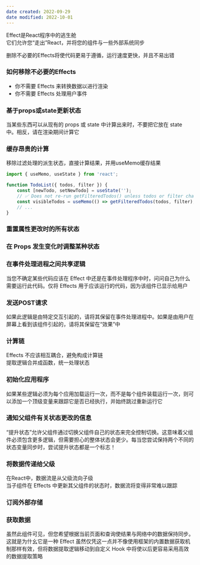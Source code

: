 ```yaml
---
date created: 2022-09-29
date modified: 2022-10-01
---
```


Effect是React程序中的逃生舱  
它们允许您“走出”React，并将您的组件与一些外部系统同步

删除不必要的Effects将使代码更易于遵循，运行速度更快，并且不易出错

### 如何移除不必要的Effects

- 你不需要 Effects 来转换数据以进行渲染
- 你不需要 Effects 处理用户事件

### 基于props或state更新状态

当某些东西可以从现有的 props 或 state 中计算出来时，不要把它放在 state 中。相反，请在渲染期间计算它

### 缓存昂贵的计算

移除过滤处理的派生状态，直接计算结果，并用useMemo缓存结果

```js
import { useMemo, useState } from 'react';  

function TodoList({ todos, filter }) {  
	const [newTodo, setNewTodo] = useState('');  
	// ✅ Does not re-run getFilteredTodos() unless todos or filter change  
	const visibleTodos = useMemo(() => getFilteredTodos(todos, filter), [todos, filter]);  
	// ...  
}
```

### 重置属性更改时的所有状态

### 在 Props 发生变化时调整某种状态

### 在事件处理进程之间共享逻辑

当您不确定某些代码应该在 Effect 中还是在事件处理程序中时，问问自己为什么需要运行此代码。仅将 Effects 用于应该运行的代码，因为该组件已显示给用户

### 发送POST请求

如果此逻辑是由特定交互引起的，请将其保留在事件处理进程中。如果是由用户在屏幕上看到该组件引起的，请将其保留在“效果”中

### 计算链

Effects 不应该相互耦合，避免构成计算链  
提取逻辑合并成函数，统一处理状态

### 初始化应用程序

如果某些逻辑必须为每个应用加载运行一次，而不是每个组件装载运行一次，则可以添加一个顶级变量来跟踪它是否已经执行，并始终跳过重新运行它

### 通知父组件有关状态更改的信息

“提升状态”允许父组件通过切换父组件自己的状态来完全控制切换。这意味着父组件必须包含更多逻辑，但需要担心的整体状态会更少。每当您尝试保持两个不同的状态变量同步时，尝试提升状态都是一个标志！

### 将数据传递给父级

在React中，数据流是从父级流向子级  
当子组件在 Effects 中更新其父组件的状态时，数据流将变得非常难以跟踪

### 订阅外部存储

### 获取数据

虽然此组件可见，但您希望根据当前页面和查询使结果与网络中的数据保持同步。这就是为什幺它是一种 Effect
虽然仅凭这一点并不像使用框架的内置数据获取机制那样有效，但将数据提取逻辑移动到自定义 Hook 中将使以后更容易采用高效的数据提取策略